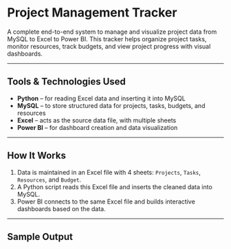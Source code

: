 # Project Management Tracker

A complete end-to-end system to manage and visualize project data from  MySQL to Excel to Power BI. This tracker helps organize project tasks, monitor resources, track budgets, and view project progress with visual dashboards.

---

## Tools & Technologies Used

- **Python** – for reading Excel data and inserting it into MySQL
- **MySQL** – to store structured data for projects, tasks, budgets, and resources
- **Excel** – acts as the source data file, with multiple sheets
- **Power BI** – for dashboard creation and data visualization

---

## How It Works

1. Data is maintained in an Excel file with 4 sheets: `Projects`, `Tasks`, `Resources`, and `Budget`.
2. A Python script reads this Excel file and inserts the cleaned data into MySQL.
3. Power BI connects to the same Excel file and builds interactive dashboards based on the data.

---

## Sample Output
